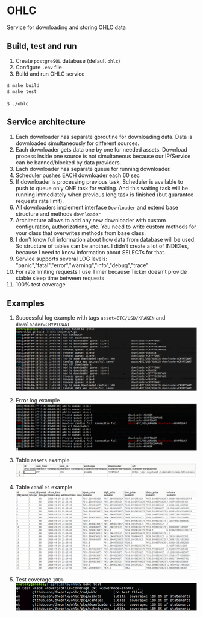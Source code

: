 # OHLC

Service for downloading and storing OHLC data

## Build, test and run

1. Create `postgreSQL` database (default `ohlc`)
2. Configure `.env` file
3. Build and run OHLC service
```
$ make build
$ make test

$ ./ohlc
```

## Service architecture
1. Each downloader has separate goroutine for downloading data. Data is downloaded simultaneously for different sources.
2. Each downloader gets data one by one for needed assets. Download process inside one source is not simultaneous because our IP/Service can be banned/blocked by data providers.
3. Each downloader has separate queue for running downloader.
4. Scheduler pushes EACH downloader each 60 sec
5. If downloader is processing previous task, Scheduler is available to push to queue only ONE task for waiting. And this waiting task will be running immediately when previous long task is finished (but guarantee requests rate limit).   
6. All downloaders implement interface `Downloader` and extend base structure and methods `downloader`
7. Architecture allows to add any new downloader with custom configuration, authorizations, etc. You need to write custom methods for your class that overwrites methods from base class.
8. I don't know full information about how data from database will be used. So structure of tables can be another. I didn't create a lot of INDEXes, because I need to know information about SELECTs for that.
9. Service supports several LOG levels: "panic","fatal","error","warning","info","debug","trace"
10. For rate limiting requests I use Timer because Ticker doesn't provide stable sleep time between requests  
11. 100% test coverage

## Examples
1. Successful log example with tags `asset=BTC/USD/KRAKEN` and `downloader=CRYPTOWAT`
![](docs/images/log_success.png)

2. Error log example
![](docs/images/log_error.png)

3. Table `assets` example
![](docs/images/table_assets.png)

4. Table `candles` example
![](docs/images/table_candles.png)

4. Test coverage `100%`
![](docs/images/test_coverage.png)
